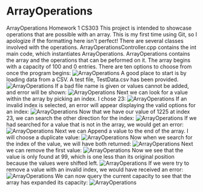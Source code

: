 # ArrayOperations
ArrayOperations Homework 1 CS303
This project is intended to showcase operations that are possible with an array. This is my first time using Git, so I apologize if the formatting here isn't perfect!
There are several classes involved with the operations. ArrayOperationsController.cpp contains the int main code, which instantiates ArrayOperations.
ArrayOperations contains the array and the operations that can be peformed on it.
The array begins with a capacity of 100 and 0 entries.
There are ten options to choose from once the program begins:
![ArrayOperations](../assets/Startup.png?raw=true)
A good place to start is by loading data from a CSV. A test file, TestData.csv has been provided. 
![ArrayOperations](../assets/LoadDataFromCSV.png?raw=true)
If a bad file name is given or values cannot be added, and error will be shown:
![ArrayOperations](../assets/LoadDataFromCSV_failure.png?raw=true)
Next we can look for a value within the array by picking an index. I chose 23:
![ArrayOperations](../assets/GetValueAtIndex_success.png?raw=true)
If an invalid index is selected, an error will appear displaying the valid options for an index:
![ArrayOperations](../assets/GetValueAtIndex_failure.png?raw=true)
Now that we have our value of 1225 at index 23, we can search the other direction for the index:
![ArrayOperations](../assets/GetIndexOfValue_success.png?raw=true)
If we had searched for a value that is not in the array, we would get an error:
![ArrayOperations](../assets/GetIndexOfValue_failure.png?raw=true)
Next we can Append a value to the end of the array. I will choose a duplicate value:
![ArrayOperations](../assets/AppendValue_success.png?raw=true)
Now when we search for the index of the value, we will have both returned:
![ArrayOperations](../assets/GetIndexOfValue_success-MultipleResults.png?raw=true)
Next we can remove the first value:
![ArrayOperations](../assets/RemoveValueAtIndex_success.png?raw=true)
Now we see that the value is only found at 99, which is one less than its original position because the values were shifted left.
![ArrayOperations](../assets/GetIndexOfValue_AfterRemoval.png?raw=true)
If we were try to remove a value with an invalid index, we would have received an error:
![ArrayOperations](../assets/RemoveValueByIndex_failure.png?raw=true)
We can now query the current capacity to see that the array has expanded its capacity:
![ArrayOperations](../assets/GetCurrentCapacityAfterAppend.png?raw=true)



